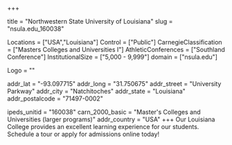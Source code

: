 
+++

title = "Northwestern State University of Louisiana"
slug = "nsula.edu_160038"

Locations = ["USA","Louisiana"]
Control = ["Public"]
CarnegieClassification = ["Masters Colleges and Universities I"]
AthleticConferences = ["Southland Conference"]
InstitutionalSize = ["5,000 - 9,999"]
domain = ["nsula.edu"]

Logo = ""

addr_lat = "-93.097715"
addr_long = "31.750675"
addr_street = "University Parkway"
addr_city = "Natchitoches"
addr_state = "Louisiana"
addr_postalcode = "71497-0002"

ipeds_unitid = "160038"
carn_2000_basic = "Master's Colleges and Universities (larger programs)"
addr_country = "USA"
+++
    Our Louisiana College provides an excellent learning experience for our students. Schedule a tour or apply for admissions online today!
